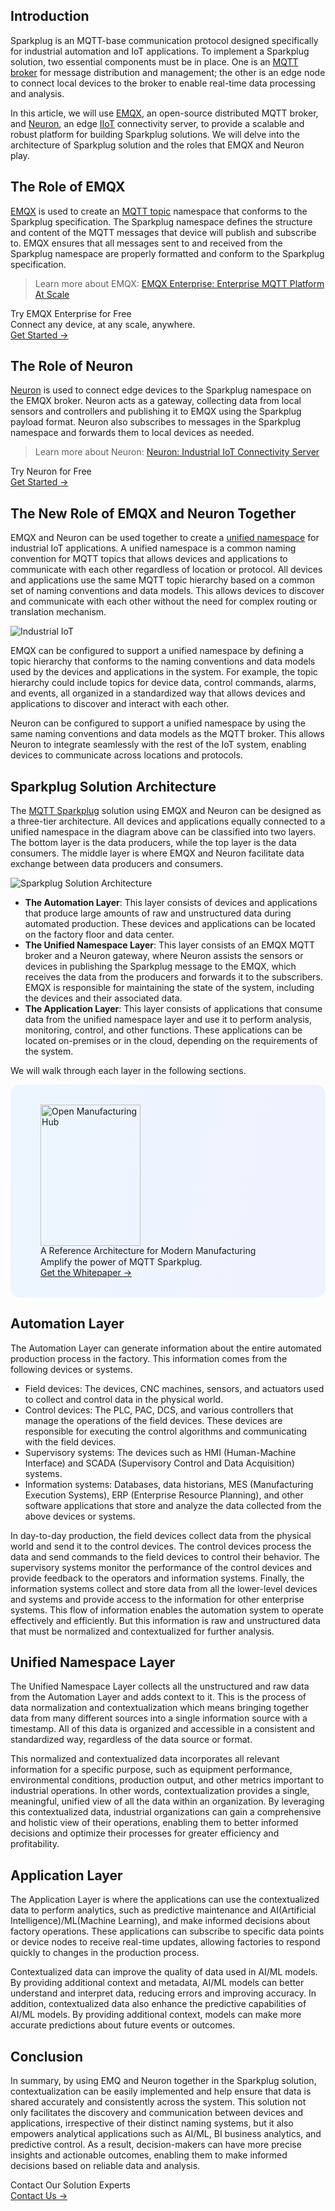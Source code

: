 ## Introduction

Sparkplug is an MQTT-base communication protocol designed specifically for industrial automation and IoT applications. To implement a Sparkplug solution, two essential components must be in place. One is an [MQTT broker](https://www.emqx.com/en/blog/the-ultimate-guide-to-mqtt-broker-comparison) for message distribution and management; the other is an edge node to connect local devices to the broker to enable real-time data processing and analysis.

In this article, we will use [EMQX](https://www.emqx.io/), an open-source distributed MQTT broker, and [Neuron](https://neugates.io/), an edge [IIoT](https://www.emqx.com/en/blog/iiot-explained-examples-technologies-benefits-and-challenges) connectivity server, to provide a scalable and robust platform for building Sparkplug solutions. We will delve into the architecture of Sparkplug solution and the roles that EMQX and Neuron play. 

## The Role of EMQX

[EMQX](https://www.emqx.io/) is used to create an [MQTT topic](https://www.emqx.com/en/blog/advanced-features-of-mqtt-topics) namespace that conforms to the Sparkplug specification. The Sparkplug namespace defines the structure and content of the MQTT messages that device will publish and subscribe to. EMQX ensures that all messages sent to and received from the Sparkplug namespace are properly formatted and conform to the Sparkplug specification.

> Learn more about EMQX: [EMQX Enterprise: Enterprise MQTT Platform At Scale](https://www.emqx.com/en/products/emqx) 

<section class="promotion">
    <div>
        Try EMQX Enterprise for Free
      <div class="is-size-14 is-text-normal has-text-weight-normal">Connect any device, at any scale, anywhere.</div>
    </div>
    <a href="https://www.emqx.com/en/try?product=enterprise" class="button is-gradient px-5">Get Started →</a>
</section>

## The Role of Neuron

[Neuron](https://neugates.io/) is used to connect edge devices to the Sparkplug namespace on the EMQX broker. Neuron acts as a gateway, collecting data from local sensors and controllers and publishing it to EMQX using the Sparkplug payload format. Neuron also subscribes to messages in the Sparkplug namespace and forwards them to local devices as needed.

> Learn more about Neuron: [Neuron: Industrial IoT Connectivity Server](https://www.emqx.com/en/products/neuronex) 

<section class="promotion">
    <div>
        Try Neuron for Free
    </div>
    <a href="https://www.emqx.com/en/try?product=neuron" class="button is-gradient px-5">Get Started →</a>
</section>

## The New Role of EMQX and Neuron Together

EMQX and Neuron can be used together to create a [unified namespace](https://www.emqx.com/en/blog/unified-namespace-next-generation-data-fabric-for-iiot) for industrial IoT applications. A unified namespace is a common naming convention for MQTT topics that allows devices and applications to communicate with each other regardless of location or protocol. All devices and applications use the same MQTT topic hierarchy based on a common set of naming conventions and data models. This allows devices to discover and communicate with each other without the need for complex routing or translation mechanism.

![Industrial IoT](https://assets.emqx.com/images/a88f6c54e8877d322f0c1987c9f8e625.png)

EMQX can be configured to support a unified namespace by defining a topic hierarchy that conforms to the naming conventions and data models used by the devices and applications in the system. For example, the topic hierarchy could include topics for device data, control commands, alarms, and events, all organized in a standardized way that allows devices and applications to discover and interact with each other.

Neuron can be configured to support a unified namespace by using the same naming conventions and data models as the MQTT broker. This allows Neuron to integrate seamlessly with the rest of the IoT system, enabling devices to communicate across locations and protocols.

## Sparkplug Solution Architecture

The [MQTT Sparkplug](https://www.emqx.com/en/blog/mqtt-sparkplug-bridging-it-and-ot-in-industry-4-0) solution using EMQX and Neuron can be designed as a three-tier architecture. All devices and applications equally connected to a unified namespace in the diagram above can be classified into two layers. The bottom layer is the data producers, while the top layer is the data consumers. The middle layer is where EMQX and Neuron facilitate data exchange between data producers and consumers.

![Sparkplug Solution Architecture](https://assets.emqx.com/images/a97b5c154e3f337c813c1c957b41641d.png)

- **The Automation Layer**: This layer consists of devices and applications that produce large amounts of raw and unstructured data during automated production. These devices and applications can be located on the factory floor and data center.
- **The Unified Namespace Layer**: This layer consists of an EMQX MQTT broker and a Neuron gateway, where Neuron assists the sensors or devices in publishing the Sparkplug message to the EMQX, which receives the data from the producers and forwards it to the subscribers. EMQX is responsible for maintaining the state of the system, including the devices and their associated data.
- **The Application Layer**: This layer consists of applications that consume data from the unified namespace layer and use it to perform analysis, monitoring, control, and other functions. These applications can be located on-premises or in the cloud, depending on the requirements of the system.

We will walk through each layer in the following sections.

<section
  class="is-hidden-touch my-32 is-flex is-align-items-center"
  style="border-radius: 16px; background: linear-gradient(102deg, #edf6ff 1.81%, #eff2ff 97.99%); padding: 32px 48px;"
>
  <div class="mr-40" style="flex-shrink: 0;">
    <img loading="lazy" src="https://assets.emqx.com/images/0b88fa3cf1c98545e501e3b8073fdccc.png" alt="Open Manufacturing Hub" width="160" height="226">
  </div>
  <div>
    <div class="mb-4 is-size-3 is-text-black has-text-weight-semibold" style="
    line-height: 1.2;
">
      A Reference Architecture for Modern Manufacturing
    </div>
    <div class="mb-32">
      Amplify the power of MQTT Sparkplug.
    </div>
    <a href="https://www.emqx.com/en/resources/open-manufacturing-hub-a-reference-architecture-for-industrial-iot?utm_campaign=embedded-open-manufacturing-hub&from=blog-mqtt-sparkplug-solution-for-industrial-iot" class="button is-gradient">Get the Whitepaper →</a>
  </div>
</section>

## Automation Layer

The Automation Layer can generate information about the entire automated production process in the factory. This information comes from the following devices or systems.

- Field devices: The devices, CNC machines, sensors, and actuators used to collect and control data in the physical world.
- Control devices: The PLC, PAC, DCS, and various controllers that manage the operations of the field devices. These devices are responsible for executing the control algorithms and communicating with the field devices.
- Supervisory systems: The devices such as HMI (Human-Machine Interface) and SCADA (Supervisory Control and Data Acquisition) systems.
- Information systems: Databases, data historians, MES (Manufacturing Execution Systems), ERP (Enterprise Resource Planning), and other software applications that store and analyze the data collected from the above devices or systems.

In day-to-day production, the field devices collect data from the physical world and send it to the control devices. The control devices process the data and send commands to the field devices to control their behavior. The supervisory systems monitor the performance of the control devices and provide feedback to the operators and information systems. Finally, the information systems collect and store data from all the lower-level devices and systems and provide access to the information for other enterprise systems. This flow of information enables the automation system to operate effectively and efficiently. But this information is raw and unstructured data that must be normalized and contextualized for further analysis.

## Unified Namespace Layer

The Unified Namespace Layer collects all the unstructured and raw data from the Automation Layer and adds context to it. This is the process of data normalization and contextualization which means bringing together data from many different sources into a single information source with a timestamp. All of this data is organized and accessible in a consistent and standardized way, regardless of the data source or format.

This normalized and contextualized data incorporates all relevant information for a specific purpose, such as equipment performance, environmental conditions, production output, and other metrics important to industrial operations. In other words, contextualization provides a single, meaningful, unified view of all the data within an organization. By leveraging this contextualized data, industrial organizations can gain a comprehensive and holistic view of their operations, enabling them to better informed decisions and optimize their processes for greater efficiency and profitability.

## Application Layer

The Application Layer is where the applications can use the contextualized data to perform analytics, such as predictive maintenance and AI(Artificial Intelligence)/ML(Machine Learning), and make informed decisions about factory operations. These applications can subscribe to specific data points or device nodes to receive real-time updates, allowing factories to respond quickly to changes in the production process.

Contextualized data can improve the quality of data used in AI/ML models. By providing additional context and metadata, AI/ML models can better understand and interpret data, reducing errors and improving accuracy. In addition, contextualized data also enhance the predictive capabilities of AI/ML models. By providing additional context, models can make more accurate predictions about future events or outcomes.

## Conclusion

In summary, by using EMQ and Neuron together in the Sparkplug solution, contextualization can be easily implemented and help ensure that data is shared accurately and consistently across the system. This solution not only facilitates the discovery and communication between devices and applications, irrespective of their distinct naming systems, but it also empowers analytical applications such as AI/ML, BI business analytics, and predictive control. As a result, decision-makers can have more precise insights and actionable outcomes, enabling them to make informed decisions based on reliable data and analysis.





<section class="promotion">
    <div>
        Contact Our Solution Experts
    </div>
    <a href="https://www.emqx.com/en/contact?product=solutions" class="button is-gradient px-5">Contact Us →</a>
</section>
